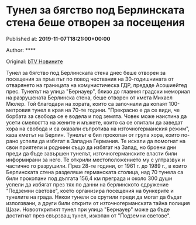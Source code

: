 
# Тунел за бягство под Берлинската стена беше отворен за посещения

Published at: **2019-11-07T18:21:00+00:00**

Author: ****

Original: [bTV Новините](https://btvnovinite.bg/svetut/tunel-za-bjagstvo-pod-berlinskata-stena-beshe-otvoren-za-poseshtenija.html)

Тунел за бягство под Берлинската стена днес беше отворен за посещения за пръв път по повод чествания на 30-годишнината от отварянето на границата на комунистическа ГДР, предаде Асошиейтед прес.
Тунелът на улица "Бернауер", близо до главния градски мемориал на разрушената Берлинска стена, беше отворен от кмета Михаел Мюлер. Той благодари на хората, които са започнали да копаят 100-метровия тунел в края на 70-те години.
"Прекрасно е да се види, че борбата за свобода се е водела и под земята. Човек може наистина да усети смелостта на жените и мъжете, които са се опитали да заведат хора на свобода и са оказали съпротива на източногерманския режим", каза кметът на Берлин.
Тунелът е бил прокопан от група хора, които по-рано успели да избягат в Западна Германия. Те искали да помогнат на свои приятели и роднини също да избягат на Запад, но броени дни преди да бъде завършен тунелът, източногерманските власти били информирани за него. Те открили местоположението му с ултразвук и частично го разрушили.
През 28-те години, от 1961 г. до 1989 г., в които Берлинската стена разделяше германската столица, над 70 тунела са били прокопани под дългата 156,4 км преграда и около 300 души успели да избягат през тях по данни на берлинското сдружение "Подземни светове", което организира посещения на бункерите и тунелите на града. Някои тунели се срутили преди да могат да бъдат използвани, а други били открити от източногерманската тайна полиция Щази.
Новооткритият тунел при улица "Бернауер" може да бъде достигнат през свързващ тунел, изкопан от "Подземни светове".
